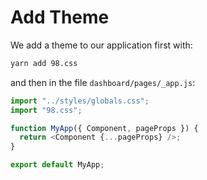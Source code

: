 # Add Theme

We add a theme to our application first with:

```bash
yarn add 98.css
```

and then in the file `dashboard/pages/_app.js`:

```javascript
import "../styles/globals.css";
import "98.css";

function MyApp({ Component, pageProps }) {
  return <Component {...pageProps} />;
}

export default MyApp;
```
